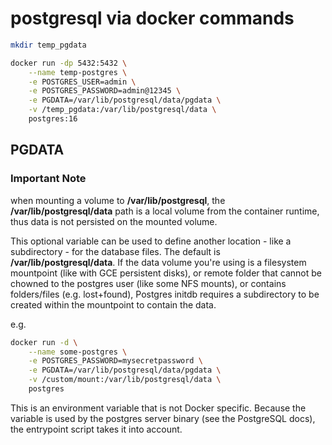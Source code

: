 # postgresql via docker commands

```bash
mkdir temp_pgdata

docker run -dp 5432:5432 \
    --name temp-postgres \
    -e POSTGRES_USER=admin \
    -e POSTGRES_PASSWORD=admin@12345 \
    -e PGDATA=/var/lib/postgresql/data/pgdata \
    -v /temp_pgdata:/var/lib/postgresql/data \
    postgres:16
```

## PGDATA

### Important Note
when mounting a volume to **/var/lib/postgresql**, the **/var/lib/postgresql/data** path is a local volume from the container runtime, thus data is not persisted on the mounted volume.

This optional variable can be used to define another location - like a subdirectory - for the database files. The default is **/var/lib/postgresql/data**. If the data volume you're using is a filesystem mountpoint (like with GCE persistent disks), or remote folder that cannot be chowned to the postgres user (like some NFS mounts), or contains folders/files (e.g. lost+found), Postgres initdb requires a subdirectory to be created within the mountpoint to contain the data.

e.g.

```bash
docker run -d \
	--name some-postgres \
	-e POSTGRES_PASSWORD=mysecretpassword \
	-e PGDATA=/var/lib/postgresql/data/pgdata \
	-v /custom/mount:/var/lib/postgresql/data \
	postgres
```

This is an environment variable that is not Docker specific. Because the variable is used by the postgres server binary (see the PostgreSQL docs), the entrypoint script takes it into account.